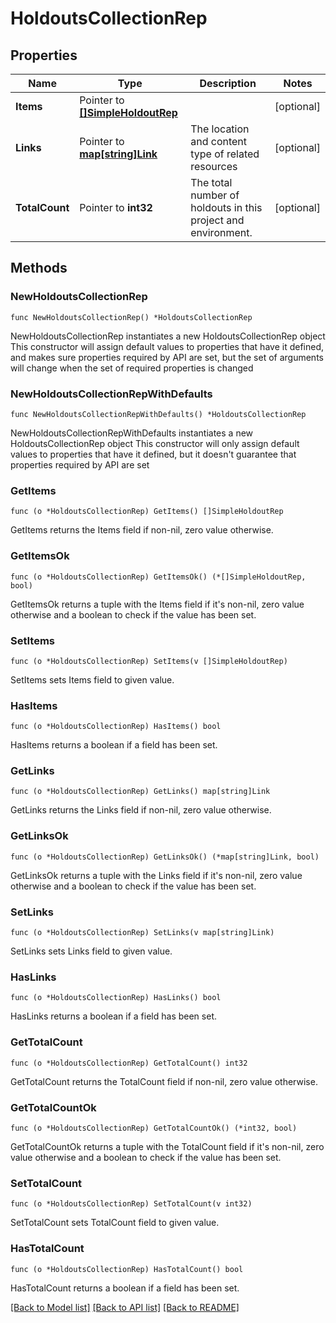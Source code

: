 # HoldoutsCollectionRep

## Properties

Name | Type | Description | Notes
------------ | ------------- | ------------- | -------------
**Items** | Pointer to [**[]SimpleHoldoutRep**](SimpleHoldoutRep.md) |  | [optional] 
**Links** | Pointer to [**map[string]Link**](Link.md) | The location and content type of related resources | [optional] 
**TotalCount** | Pointer to **int32** | The total number of holdouts in this project and environment. | [optional] 

## Methods

### NewHoldoutsCollectionRep

`func NewHoldoutsCollectionRep() *HoldoutsCollectionRep`

NewHoldoutsCollectionRep instantiates a new HoldoutsCollectionRep object
This constructor will assign default values to properties that have it defined,
and makes sure properties required by API are set, but the set of arguments
will change when the set of required properties is changed

### NewHoldoutsCollectionRepWithDefaults

`func NewHoldoutsCollectionRepWithDefaults() *HoldoutsCollectionRep`

NewHoldoutsCollectionRepWithDefaults instantiates a new HoldoutsCollectionRep object
This constructor will only assign default values to properties that have it defined,
but it doesn't guarantee that properties required by API are set

### GetItems

`func (o *HoldoutsCollectionRep) GetItems() []SimpleHoldoutRep`

GetItems returns the Items field if non-nil, zero value otherwise.

### GetItemsOk

`func (o *HoldoutsCollectionRep) GetItemsOk() (*[]SimpleHoldoutRep, bool)`

GetItemsOk returns a tuple with the Items field if it's non-nil, zero value otherwise
and a boolean to check if the value has been set.

### SetItems

`func (o *HoldoutsCollectionRep) SetItems(v []SimpleHoldoutRep)`

SetItems sets Items field to given value.

### HasItems

`func (o *HoldoutsCollectionRep) HasItems() bool`

HasItems returns a boolean if a field has been set.

### GetLinks

`func (o *HoldoutsCollectionRep) GetLinks() map[string]Link`

GetLinks returns the Links field if non-nil, zero value otherwise.

### GetLinksOk

`func (o *HoldoutsCollectionRep) GetLinksOk() (*map[string]Link, bool)`

GetLinksOk returns a tuple with the Links field if it's non-nil, zero value otherwise
and a boolean to check if the value has been set.

### SetLinks

`func (o *HoldoutsCollectionRep) SetLinks(v map[string]Link)`

SetLinks sets Links field to given value.

### HasLinks

`func (o *HoldoutsCollectionRep) HasLinks() bool`

HasLinks returns a boolean if a field has been set.

### GetTotalCount

`func (o *HoldoutsCollectionRep) GetTotalCount() int32`

GetTotalCount returns the TotalCount field if non-nil, zero value otherwise.

### GetTotalCountOk

`func (o *HoldoutsCollectionRep) GetTotalCountOk() (*int32, bool)`

GetTotalCountOk returns a tuple with the TotalCount field if it's non-nil, zero value otherwise
and a boolean to check if the value has been set.

### SetTotalCount

`func (o *HoldoutsCollectionRep) SetTotalCount(v int32)`

SetTotalCount sets TotalCount field to given value.

### HasTotalCount

`func (o *HoldoutsCollectionRep) HasTotalCount() bool`

HasTotalCount returns a boolean if a field has been set.


[[Back to Model list]](../README.md#documentation-for-models) [[Back to API list]](../README.md#documentation-for-api-endpoints) [[Back to README]](../README.md)


